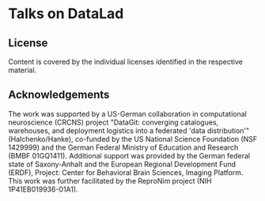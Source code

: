 # Talks on DataLad

## License

Content is covered by the individual licenses identified in the respective
material.

## Acknowledgements

The work was supported by a US-German collaboration in computational
neuroscience (CRCNS) project "DataGit: converging catalogues, warehouses, and
deployment logistics into a federated 'data distribution'" (Halchenko/Hanke),
co-funded by the US National Science Foundation (NSF 1429999) and the German
Federal Ministry of Education and Research (BMBF 01GQ1411). Additional support
was provided by the German federal state of Saxony-Anhalt and the European
Regional Development Fund (ERDF), Project: Center for Behavioral Brain
Sciences, Imaging Platform.  This work was further facilitated by the ReproNim
project (NIH 1P41EB019936-01A1).
